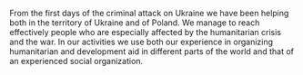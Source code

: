 From the first days of the criminal attack on Ukraine we have been helping both in the territory of Ukraine and of Poland. We manage to reach effectively people who are especially affected by the humanitarian crisis and the war. In our activities we use both our experience in organizing humanitarian and development aid in different parts of the world and that of an experienced social organization.